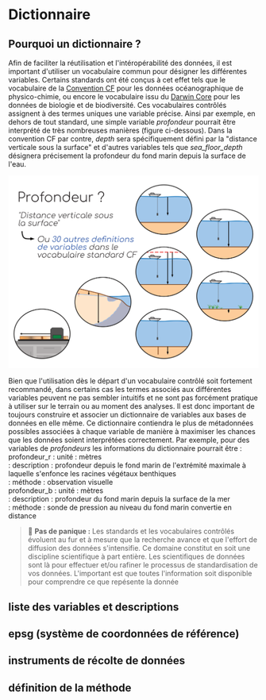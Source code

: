 # Dictionnaire

## Pourquoi un dictionnaire ?

Afin de faciliter la réutilisation et l'intéropérabilité des données, il est important d'utiliser un vocabulaire commun pour désigner les différentes variables. Certains standards ont été conçus à cet effet tels que le vocabulaire de la [Convention CF](https://cfconventions.org/) pour les données océanographique de physico-chimie, ou encore le vocabulaire issu du [Darwin Core](https://dwc.tdwg.org/list/) pour les données de biologie et de biodiversité. Ces vocabulaires contrôlés assignent à des termes uniques une variable précise. Ainsi par exemple, en dehors de tout standard, une simple variable _profondeur_ pourrait être interprété de très nombreuses manières (figure ci-dessous). Dans la convention CF par contre, _depth_ sera spécifiquement défini par la "distance verticale sous la surface" et d'autres variables tels que *sea_floor_depth* désignera précisement la profondeur du fond marin depuis la surface de l'eau. 

![Exemple de profondeur](../assets/images/profondeur_standard.png)

Bien que l'utilisation dès le départ d'un vocabulaire contrôlé soit fortement recommandé, dans certains cas les termes associés aux différentes variables peuvent ne pas sembler intuitifs et ne sont pas forcément pratique à utiliser sur le terrain ou au moment des analyses. Il est donc important de toujours construire et associer un dictionnaire de variables aux bases de données en elle même. Ce dictionnaire contiendra le plus de métadonnées possibles associées à chaque variable de manière à maximiser les chances que les données soient interprétées correctement. Par exemple, pour des variables de *profondeurs* les informations du dictionnaire pourrait être :  
profondeur_r
: unité : mètres  
: description : profondeur depuis le fond marin de l'extrémité maximale à laquelle s'enfonce les racines végétaux benthiques  
: méthode : observation visuelle  
profondeur_b
: unité : mètres  
: description : profondeur du fond marin depuis la surface de la mer  
: méthode : sonde de pression au niveau du fond marin convertie en distance  

> :memo: **Pas de panique :**  Les standards et les vocabulaires contrôlés évoluent au fur et à mesure que la recherche avance et que l'effort de diffusion des données s'intensifie. Ce domaine constitut en soit une discipline scientifique à part entière. Les scientifiques de données sont là pour effectuer et/ou rafiner le processus de standardisation de vos données. L'important est que toutes l'information soit disponible pour comprendre ce que repésente la donnée


## liste des variables et descriptions

## epsg (système de coordonnées de référence)

## instruments de récolte de données

## définition de la méthode